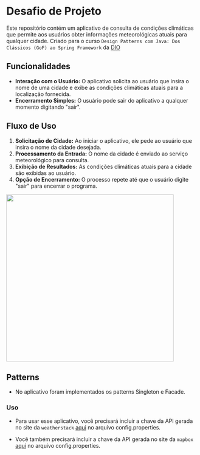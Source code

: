 
# Desafio de Projeto 

Este repositório contém um aplicativo de consulta de condições climáticas que permite aos usuários obter informações meteorológicas atuais para qualquer cidade. 
Criado para o curso `Design Patterns com Java: Dos Clássicos (GoF) ao Spring Framework` da [DIO](https://web.dio.me/)

## Funcionalidades

- **Interação com o Usuário:** O aplicativo solicita ao usuário que insira o nome de uma cidade e exibe as condições climáticas atuais para a localização fornecida.
- **Encerramento Simples:** O usuário pode sair do aplicativo a qualquer momento digitando "sair".

## Fluxo de Uso

1. **Solicitação de Cidade:** Ao iniciar o aplicativo, ele pede ao usuário que insira o nome da cidade desejada.
2. **Processamento da Entrada:** O nome da cidade é enviado ao serviço meteorológico para consulta.
3. **Exibição de Resultados:** As condições climáticas atuais para a cidade são exibidas ao usuário.
4. **Opção de Encerramento:** O processo repete até que o usuário digite "sair" para encerrar o programa.


<img src="https://raw.githubusercontent.com/gazolla/weatherylocation/main/weather.gif" width="440">

## Patterns

- No aplicativo foram implementados os patterns Singleton e Facade.

### Uso

- Para usar esse aplicativo, você precisará incluir a chave da API gerada no site da `weatherstack` [aqui](https://weatherstack.com/) no arquivo config.properties.

- Você também precisará incluir a chave da API gerada no site da `mapbox` [aqui](https://www.mapbox.com/) no arquivo config.properties.